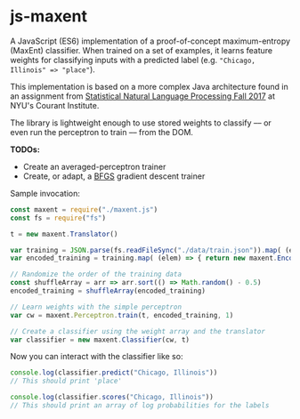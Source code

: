 # js-maxent

A JavaScript (ES6) implementation of a proof-of-concept maximum-entropy (MaxEnt) classifier. When trained on a set of examples, it learns feature weights for classifying inputs with a predicted label (e.g. `"Chicago, Illinois" => "place"`).

This implementation is based on a more complex Java architecture found in an assignment from [Statistical Natural Language Processing Fall 2017](https://cs.nyu.edu/courses/fall17/CSCI-GA.3033-008/) at NYU's Courant Institute.

The library is lightweight enough to use stored weights to classify –– or even run the perceptron to train –– from the DOM.

**TODOs:**
- Create an averaged-perceptron trainer
- Create, or adapt, a [BFGS](https://en.wikipedia.org/wiki/Broyden%E2%80%93Fletcher%E2%80%93Goldfarb%E2%80%93Shanno_algorithm) gradient descent trainer

Sample invocation:
```javascript
const maxent = require("./maxent.js")
const fs = require("fs")

t = new maxent.Translator()

var training = JSON.parse(fs.readFileSync("./data/train.json")).map( (elem) => { return new maxent.LabeledDatum(elem[1],elem[0])})
var encoded_training = training.map( (elem) => { return new maxent.EncodedDatum(elem,t) })

// Randomize the order of the training data
const shuffleArray = arr => arr.sort(() => Math.random() - 0.5)
encoded_training = shuffleArray(encoded_training)

// Learn weights with the simple perceptron
var cw = maxent.Perceptron.train(t, encoded_training, 1)

// Create a classifier using the weight array and the translator
var classifier = new maxent.Classifier(cw, t)

```

Now you can interact with the classifier like so:
```javascript
console.log(classifier.predict("Chicago, Illinois"))
// This should print 'place'

console.log(classifier.scores("Chicago, Illinois"))
// This should print an array of log probabilities for the labels
```
